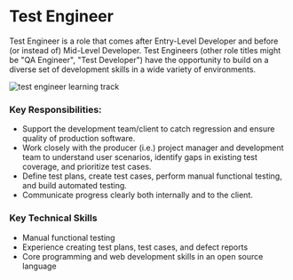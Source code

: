 # Test Engineer

Test Engineer is a role that comes after Entry-Level Developer and before (or instead of) Mid-Level Developer. Test Engineers (other role titles might be "QA Engineer", "Test Developer") have the opportunity to build on a diverse set of development skills in a wide variety of environments. 

![test engineer learning track](https://cloud.githubusercontent.com/assets/5239538/26371819/eb57cc26-3fc9-11e7-89ca-281ddda90c0f.jpg)


### Key Responsibilities: 
- Support the development team/client to catch regression and ensure quality of production software.
- Work closely with the producer (i.e.) project manager and development team to understand user scenarios, identify gaps in existing test coverage, and prioritize test cases.
- Define test plans, create test cases, perform manual functional testing, and build automated testing.
- Communicate progress clearly both internally and to the client.

### Key Technical Skills
- Manual functional testing
- Experience creating test plans, test cases, and defect reports
- Core programming and web development skills in an open source language
